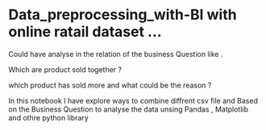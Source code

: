 # Data_preprocessing_with-BI with online ratail dataset ...


Could have analyse in the relation of the business Question like . 

Which are product sold together ?

which product has sold more and what could be the reason ?


In this notebook I have explore ways to combine diffrent csv file and Based on the Business Question  to analyse the data unsing Pandas , Matplotlib and othre python library  
